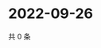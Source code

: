 # 2022-09-26

共 0 条

<!-- BEGIN WEIBO -->
<!-- 最后更新时间 Mon Sep 26 2022 06:16:56 GMT+0800 (China Standard Time) -->

<!-- END WEIBO -->
